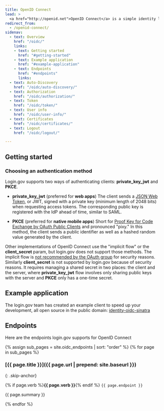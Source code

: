 ```yaml
---
title: OpenID Connect
lead: >
  <a href="http://openid.net">OpenID Connect</a> is a simple identity layer built on top of the OAuth 2.0 protocol. login.gov supports <a href="http://openid.net/specs/openid-connect-core-1_0.html">version 1.0</a> of the specification and conforms to the <a href="https://openid.net/wg/igov">iGov Profile</a>.
redirect_from:
  - /openid-connect/
sidenav:
  - text: Overview
    href: "/oidc/"
    links:
    - text: Getting started
      href: "#getting-started"
    - text: Example application
      href: "#example-application"
    - text: Endpoints
      href: "#endpoints"
      links:
  - text: Auto-Discovery
    href: "/oidc/auto-discovery/"
  - text: Authorization
    href: "/oidc/authorization/"
  - text: Token
    href: "/oidc/token/"
  - text: User info
    href: "/oidc/user-info/"
  - text: Certificates
    href: "/oidc/certificates/"
  - text: Logout
    href: "/oidc/logout/"

---
```


## Getting started

### Choosing an authentication method

Login.gov supports two ways of authenticating clients: **private_key_jwt** and **PKCE**.

- **private_key_jwt** (preferred for **web apps**)
  The client sends a [JSON Web Token][jwt], or JWT, signed with a private key (minimum length of 2048 bits) when requesting access tokens. The corresponding public key is registered with the IdP ahead of time, similar to SAML.

- **PKCE** (preferred for **native mobile apps**)
  Short for [Proof Key for Code Exchange by OAuth Public Clients](https://tools.ietf.org/html/rfc7636) and pronounced "pixy." In this method, the client sends a public identifier as well as a hashed random value generated by the client.

Other implementations of OpenID Connect use the "implicit flow" or the **client_secret** param, but login.gov does not support those methods. The implicit flow is [not recommended by the OAuth group][oauth-implicit-deprecated] for security reasons. Similarly **client_secret** is not supported by login.gov because of security reasons. It requires managing a shared secret in two places: the client and the server, where **private_key_jwt** flow involves only sharing public keys with the server and **PKCE** only has a one-time secret.

[oauth-implicit-deprecated]: https://oauth.net/2/grant-types/implicit/


## Example application

The login.gov team has created an example client to speed up your development,
all open source in the public domain: [identity-oidc-sinatra](https://github.com/18F/identity-oidc-sinatra)


[jwt]: https://jwt.io/


<script type="text/javascript">
  function showExamples(type) {
    Array.prototype.slice.call(document.querySelectorAll('button[data-example]')).forEach(function(button) {
      var show = button.getAttribute('data-example') == type;
      button.className = show ? 'usa-button' : 'usa-button usa-button--outline';
    });

    Array.prototype.slice.call(document.querySelectorAll('div[data-example]')).forEach(function(example) {
      var show = example.getAttribute('data-example') == type;
      if (show) {
        example.removeAttribute('hidden');
      } else {
        example.setAttribute('hidden', 'true');
      }
    });
  }

  Array.prototype.slice.call(document.querySelectorAll('button[data-example]')).forEach(function(button) {
    button.onclick = function() {
      showExamples(this.getAttribute('data-example'));
    };
  });

  showExamples('private_key_jwt');
</script>

## Endpoints

Here are the endpoints login.gov supports for OpenID Connect

{% assign sub_pages = site.oidc_endpoints | sort: "order" %}
{% for page in sub_pages %}

### [{{ page.title }}]({{ page.url | prepend: site.baseurl }})
{: .skip-anchor}

{% if page.verb %}**{{ page.verb }}**{% endif %} `{{ page.endpoint }}`

{{ page.summary }}

{% endfor %}
